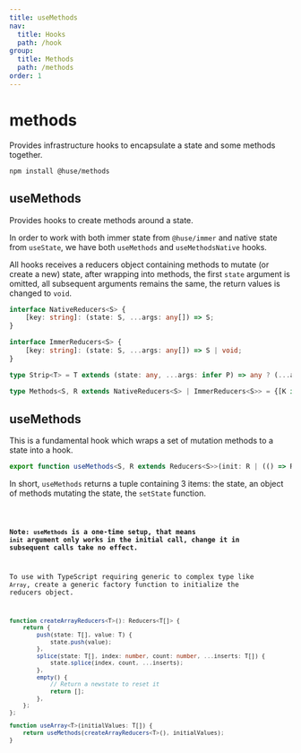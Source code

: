 ```yaml
---
title: useMethods
nav:
  title: Hooks
  path: /hook
group:
  title: Methods
  path: /methods
order: 1
---
```


# methods

Provides infrastructure hooks to encapsulate a state and some methods together.

```shell
npm install @huse/methods
```

## useMethods

Provides hooks to create methods around a state.

In order to work with both immer state from `@huse/immer` and native state from `useState`, we have both `useMethods` and `useMethodsNative` hooks.

All hooks receives a reducers object containing methods to mutate (or create a new) state, after wrapping into methods,
the first `state` argument is omitted, all subsequent arguments remains the same, the return values is changed to `void`.

```typescript
interface NativeReducers<S> {
    [key: string]: (state: S, ...args: any[]) => S;
}

interface ImmerReducers<S> {
    [key: string]: (state: S, ...args: any[]) => S | void;
}

type Strip<T> = T extends (state: any, ...args: infer P) => any ? (...args: P) => void : never;

type Methods<S, R extends NativeReducers<S> | ImmerReducers<S>> = {[K in keyof R]: Strip<R[K]>};
```

## useMethods

This is a fundamental hook which wraps a set of mutation methods to a state into a hook.

```typescript
export function useMethods<S, R extends Reducers<S>>(init: R | (() => R), initialState: S | (() => S)): [S, Methods<S, R>, SetImmerState<S>]
```

In short, `useMethods` returns a tuple containing 3 items: the state, an object of methods mutating the state, the `setState` function.

<code src="./demo/useMethods.tsx">

**Note: `useMethods` is a one-time setup, that means `init` argument only works in the initial call,
change it in subsequent calls take no effect.**

To use with TypeScript requiring generic to complex type like `Array`, create a generic factory function to initialize the reducers object.

```typescript
function createArrayReducers<T>(): Reducers<T[]> {
    return {
        push(state: T[], value: T) {
            state.push(value);
        },
        splice(state: T[], index: number, count: number, ...inserts: T[]) {
            state.splice(index, count, ...inserts);
        },
        empty() {
            // Return a newstate to reset it
            return [];
        },
    };
};

function useArray<T>(initialValues: T[]) {
    return useMethods(createArrayReducers<T>(), initialValues);
}
```